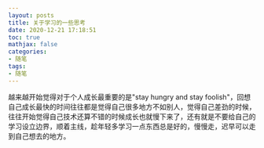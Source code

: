 ```yaml
---
layout: posts
title: 关于学习的一些思考
date: 2020-12-21 17:18:51
toc: true
mathjax: false
categories: 
- 随笔
tags:
- 随笔
---
```

越来越开始觉得对于个人成长最重要的是"stay hungry and stay foolish"，回想自己成长最快的时间往往都是觉得自己很多地方不如别人，觉得自己差劲的时候，往往开始觉得自己技术还算不错的时候成长也就慢下来了，还有就是不要给自己的学习设立边界，顺着主线，趁年轻多学习一点东西总是好的，慢慢走，迟早可以走到自己想去的地方。